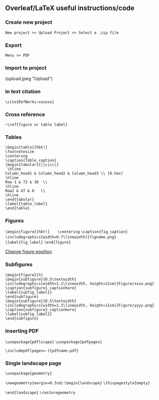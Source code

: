 ## Overleaf/LaTeX useful instructions/code

### Create new project
`New project >> Upload Project >> Select a .zip file`

### Export
`Menu >> PDF`

### Import to project
(upload.jpeg "Upload")

### In text citation
`\cite{RefWorks:xxxxxx}`

### Cross reference
`~\ref{figure or table label}`

### Tables
`\begin{table}[hbt!]`  
`\footnotesize`  
`\centering`  
`\caption{Table_caption}`  
 `\begin{tabular}{||c|cc|} `  
` \hline`  
 `Column_head1 & Column_head2 & Column_head3 \\ [0.5ex] `  
 `\hline`  
 `Row 1 & 72 & 30  \\ `  
   `\hline`  
 `Row2 & 47 & 0   \\`  
    `\hline`  
`\end{tabular}`  
`\label{table_label}`  
`\end{table}`  

### Figures 

`\begin{figure}[hbt!]`
`	\centering`
`\caption{fig_caption}`
	`\includegraphics[width=0.7\linewidth]{figname.png}`
`	\label{fig_label}`
`\end{figure}`

[Change figure position](https://www.overleaf.com/learn/latex/Positioning_of_Figures)

### Subfigures
`\begin{figure}[h]`  
`\begin{subfigure}{0.5\textwidth}`  
`\includegraphics[width=1.1\linewidth, height=11cm]{Figure/xxxx.png}`  
`\caption{subfigure1_captionhere}`  
`\label{subfig_label1}`  
`\end{subfigure}`  
`\begin{subfigure}{0.5\textwidth}`  
`\includegraphics[width=1.1\linewidth, height=11cm]{Figure/yyyy.png}`  
`\caption{subfigure2_captionhere}`  
`\label{subfig_label2}`  
`\end{subfigure}`  

### Inserting PDF
`\usepackage{pdflscape}`
`\usepackage{pdfpages}`

`\includepdf[pages=-]{pdfname.pdf}`


### Single landscape page

`\usepackage{geometry}`

`\newgeometry{margin=0.3cm}`
`\begin{landscape}`
`\thispagestyle{empty}`

`\end{landscape}`
`\restoregeometry`
